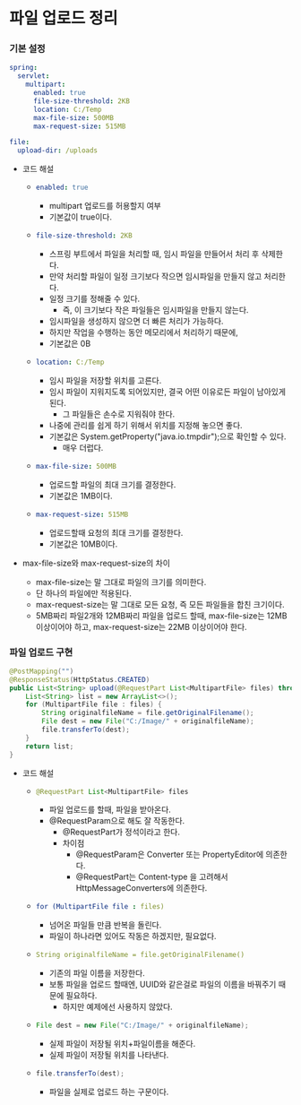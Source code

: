 # 파일 업로드 정리

### 기본 설정

``` yaml
spring:
  servlet:
    multipart:
      enabled: true
      file-size-threshold: 2KB
      location: C:/Temp
      max-file-size: 500MB
      max-request-size: 515MB

file:
  upload-dir: /uploads
```

- 코드 해설

  - ``` yaml
    enabled: true
    ```

    - multipart 업로드를 허용할지 여부
    - 기본값이 true이다.

  - ```yaml
    file-size-threshold: 2KB
    ```

    - 스프링 부트에서 파일을 처리할 때, 임시 파일을 만들어서 처리 후 삭제한다.
    - 만약 처리할 파일이 일정 크기보다 작으면 임시파일을 만들지 않고 처리한다.
    - 일정 크기를 정해줄 수 있다.
      - 즉, 이 크기보다 작은 파일들은 임시파일을 만들지 않는다.
    - 임시파일을 생성하지 않으면 더 빠른 처리가 가능하다.
    - 하지만 작업을 수행하는 동안 메모리에서 처리하기 때문에, 
    - 기본값은 0B

  - ```yaml
    location: C:/Temp
    ```

    - 임시 파일을 저장할 위치를 고른다.
    - 임시 파일이 지워지도록 되어있지만, 결국 어떤 이유로든 파일이 남아있게 된다.
      - 그 파일들은 손수로 지워줘야 한다.
    - 나중에 관리를 쉽게 하기 위해서 위치를 지정해 놓으면 좋다.
    - 기본값은 System.getProperty("java.io.tmpdir");으로 확인할 수 있다.
      - 매우 더럽다.

  - ```yaml
    max-file-size: 500MB
    ```

    - 업로드할 파일의 최대 크기를 결정한다.
    - 기본값은 1MB이다.

  - ``` yaml
    max-request-size: 515MB
    ```

    - 업로드할때 요청의 최대 크기를 결정한다.
    - 기본값은 10MB이다.

- max-file-size와 max-request-size의 차이

  - max-file-size는 말 그대로 파일의 크기를 의미한다.
  - 단 하나의 파일에만 적용된다.
  - max-request-size는 말 그대로 모든 요청, 즉 모든 파일들을 합친 크기이다.
  - 5MB짜리 파일2개와 12MB짜리 파일을 업로드 할때, max-file-size는 12MB 이상이어야 하고, max-request-size는 22MB 이상이어야 한다.

### 파일 업로드 구현

``` java
@PostMapping("")
@ResponseStatus(HttpStatus.CREATED)
public List<String> upload(@RequestPart List<MultipartFile> files) throws Exception {
	List<String> list = new ArrayList<>();
	for (MultipartFile file : files) {
		String originalfileName = file.getOriginalFilename();
		File dest = new File("C:/Image/" + originalfileName);
		file.transferTo(dest);
	}
	return list;
}
```

- 코드 해설

  - ``` java
    @RequestPart List<MultipartFile> files
    ```

    - 파일 업로드를 할때, 파일을 받아온다.
    - @RequestParam으로 해도 잘 작동한다.
      - @RequestPart가 정석이라고 한다.
      - 차이점
        - @RequestParam은 Converter 또는 PropertyEditor에 의존한다.
        - @RequestPart는 Content-type 을 고려해서 HttpMessageConverters에 의존한다.

  - ``` yaml
    for (MultipartFile file : files)
    ```

    - 넘어온 파일들 만큼 반복을 돌린다.
    - 파일이 하나라면 있어도 작동은 하겠지만, 필요없다.

  - ``` yaml
    String originalfileName = file.getOriginalFilename()
    ```

    - 기존의 파일 이름을 저장한다.
    - 보통 파일을 업로드 할때엔, UUID와 같은걸로 파일의 이름을 바꿔주기 때문에 필요하다.
      - 하지만 예제에선 사용하지 않았다.

  - ``` java
    File dest = new File("C:/Image/" + originalfileName);
    ```

    - 실제 파일이 저장될 위치+파일이름을 해준다.
    - 실제 파일이 저장될 위치를 나타낸다.

  - ``` java
    file.transferTo(dest);
    ```

    - 파일을 실제로 업로드 하는 구문이다.